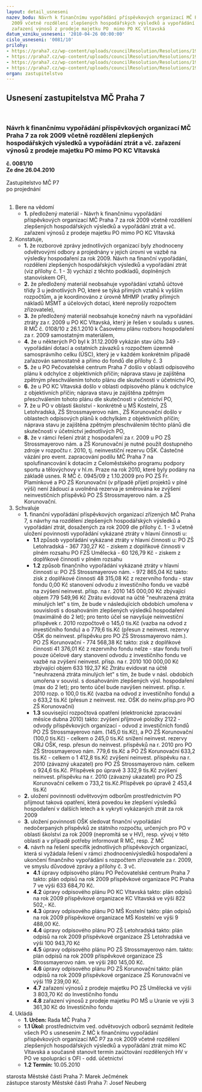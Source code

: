 ```yaml
---
layout: detail_usneseni
nazev_bodu: Návrh k finančnímu vypořádání příspěvkových organizací MČ Praha 7 za rok
  2009 včetně rozdělení zlepšených hospodářských výsledků a vypořádání ztrát a vč.
  zařazení výnosů z prodeje majetku PO  mimo PO KC Vltavská
datum_vzniku_usneseni: '2010-04-26 00:00:00'
cislo_usneseni: '0081/10'
prilohy:
- https://praha7.cz/wp-content/uploads/councilResolution/Resolutions/19671/2-10-(1)finvyp%c5%a1kol.xls
- https://praha7.cz/wp-content/uploads/councilResolution/Resolutions/19671/2-10-(2)fin_vypo%c5%99%c3%a1d%c3%a1n%c3%ad__po_pc_a_saz_2009__rada.xls
- https://praha7.cz/wp-content/uploads/councilResolution/Resolutions/19671/2-10-(3)fin.vyp_dotac%c3%ad.xls
- https://praha7.cz/wp-content/uploads/councilResolution/Resolutions/19671/2-10-usneseni0314_10r.doc
organ: zastupitelstvo
---
```

<div id="ucUsn_pList" class="usn">
	<span><h2>Usnesení zastupitelstva MČ Praha 7 </h2>
<br></span><div class="standBody">
<span><h3>Návrh k finančnímu vypořádání příspěvkových organizací MČ Praha 7 za rok 2009 včetně rozdělení zlepšených hospodářských výsledků a vypořádání ztrát a vč. zařazení výnosů z prodeje majetku PO  mimo PO KC Vltavská</h3></span><div class="center">
		<strong>č. 0081/10</strong><br>
	</div>
<div class="center">
		<strong>Ze dne 26.04.2010</strong><br><br>
	</div>Zastupitelstvo MČ P7<br> po projednání<br><br><ol>
<li>Bere na vědomí<ul><li>
<strong>1.</strong> předložený materiál - Návrh k finančnímu vypořádání příspěvkových organizací MČ Praha 7 za rok 2009 včetně rozdělení zlepšených hospodářských výsledků a vypořádání ztrát a vč. zařazení výnosů z prodeje majetku PO  mimo PO KC Vltavská</li></ul>
</li>
<li>Konstatuje,<ul>
<li>
<strong>1.</strong> že rozborové zprávy jednotlivých organizací byly zhodnoceny odvětvovými odbory a projednány v jejich úrovni ve vazbě na výsledky hospodaření za rok 2009. Návrh na finanční vypořádání, rozdělení zlepšených hospodářských výsledků a vypořádání ztrát (viz přílohy č. 1 - 3) vychází z těchto podkladů, doplněných stanoviskem OFI,</li>
<li>
<strong>2.</strong> že předložený materiál neobsahuje vypořádání vztahů účtové třídy 3 u jednotlivých PO,  které se týká přímých vztahů k vyšším rozpočtům, a je koordinováno z úrovně MHMP (vratky přímých nákladů MŠMT a účelových dotací, které neprošly rozpočtem zřizovatele),</li>
<li>
<strong>3.</strong> že předložený materiál neobsahuje konečný návrh na vypořádání ztráty za r. 2009 u PO KC Vltavská, který je řešen v souladu s usnes. R MČ č. 0108/10 z 26.1.2010 k Časovému plánu rozboru hospodaření za r. 2009 samostatným materiálem, </li>
<li>
<strong>4.</strong> že u některých PO byl k 31.12.2009 vykázán stav účtu 349 - vypořádání dotací a ostatních závazků s rozpočtem územně samosprávního celku (ÚSC), který je v každém konkrétním případě zařazován samostatně a přímo do fondů dle přílohy č. 3</li>
<li>
<strong>5.</strong> že u PO Pečovatelské centrum Praha 7 došlo v oblasti odpisového plánu k odchylce z objektivních příčin; náprava stavu je zajištěna zpětným přeschválením tohoto plánu dle skutečnosti v účetnictví PO,</li>
<li>
<strong>6.</strong> že u PO KC Vltavská došlo v oblasti odpisového plánu k odchylce z objektivních příčin; náprava stavu je zajištěna zpětným přeschválením tohoto plánu dle skutečnosti v účetnictví PO, </li>
<li>
<strong>7.</strong> že u PO v oblasti školství - konkrétně u MŠ Kostelní, ZŠ Letohradská, ZŠ Strossmayerovo nám., ZŠ Korunovační došlo v oblastech odpisových plánů k odchylkám z objektivních příčin; náprava stavu je zajištěna zpětným přeschválením těchto plánů dle skutečnosti v účetnictví jednotlivých PO,</li>
<li>
<strong>8.</strong> že v rámci řešení ztrát z hospodaření za r. 2009 u PO ZŠ Strossmayerovo nám. a ZŠ Korunovační je nutné použít dostupného zdroje v rozpočtu r. 2010, tj. neinvestiční rezervu OŠK. Částečné vázání pro event. zapracování podílu MČ Praha 7 na spolufinancování k dotacím z Celoměstského programu podpory sportu a tělovýchovy v hl.m. Praze na rok 2010, které byly podány na základě usnes. R MČ č. 0945/09 z 1.10.2009 pro PO ZŠ Fr. Plamínkové a PO ZŠ Korunovační (v případě přijetí projektů v plné výši)   není žádoucí a uvolněná rezerva je směrována ke zvýšení neinvestičních příspěvků PO ZŠ Strossmayerovo nám. a ZŠ Korunovační.</li>
</ul>
</li>
<li>Schvaluje<ul>
<li>
<strong>1.</strong> finanční vypořádání příspěvkových organizací zřízených MČ Praha 7, s návrhy na rozdělení zlepšených hospodářských výsledků a vypořádání ztrát, dosažených za rok 2009 dle přílohy č. 1 - 3  včetně uložení povinnosti vypořádání vykázané ztráty v hlavní činnosti u:<ul>
<li>
<strong>1.1</strong> způsob vypořádání vykázané ztráty v hlavní činnosti u:                                    PO ZŠ Letohradská - 367 730,27 Kč - ziskem z doplňkové činnosti v plném rozsahu                                                                                                 PO FZŠ Umělecká  -    60 126,79 Kč - ziskem z doplňkové činnosti v plném rozsahu</li>
<li>
<strong>1.2</strong> způsob finančního vypořádání vykázané ztráty v hlavní činnosti u:                           PO ZŠ Strossmayerovo nám.  -  972 865,04 Kč takto:                                           zisk z doplňkové činnosti                                                     48 315,08 Kč         z rezervního fondu - stav fondu                                                    0,00 Kč   stanovení odvodu z investičního fondu ve vazbě na zvýšení neinvest. přísp. na r. 2010                                                                            145 000,00 Kč zbývající objem                                                                   779 549,96 Kč Ztrátu evidovat na účtě "neuhrazená ztráta minulých let" s tím, že bude v následujících obdobích umořena v souvislosti s dosahováním zlepšených výsledků hospodaření (maximálně do 2 let); pro tento účel se navyšuje neinvestiční příspěvek r. 2010 rozpočtově o 145,0 tis.Kč (vazba na odvod z investičního fondu) a  o 779,6 tis.Kč (přesun z neinvest. rezervy OŠK do neinvest. příspěvku pro PO ZŠ Strossmayerovo nám.).                                          PO ZŠ Korunovační                 - 774 568,38 Kč takto:                                         zisk z doplňkové činnosti                                                      41 376,01 Kč     z rezervního fondu nelze - stav fondu tvoří pouze účelové dary            stanovení odvodu z investičního fondu ve vazbě na zvýšení neinvest. přísp. na r. 2010                                                                        100 000,00 Kč zbývající objem                                                              633 192,37 Kč     Ztrátu evidovat na účtě "neuhrazená ztráta minulých let" s tím, že bude v násl. obdobích umořena v souvisl. s dosahováním zlepšených výsl. hospodaření (max do 2 let); pro tento účel bude navýšen neinvest. přísp. r. 2010 rozp. o 100,0 tis.Kč (vazba na odvod z investičního fondu) a  o 633,2 tis.Kč (přesun z neinvest. rez. OŠK do neinv.přísp.pro PO ZŠ Korunovační) </li>
<li>
<strong>1.3</strong> související rozpočtová opatření (elektronické zpracování měsíce dubna 2010) takto:                                                                                                         zvýšení příjmové položky 2122 - odvody příspěvkových organizací - odvod z investičních fondů PO ZŠ Strossmayerovo nám. (145,0 tis.Kč), a PO ZŠ Korunovační (100,0 tis.Kč) - celkem o 245,0 tis.Kč                                       snížení neinvest. rezervy ORJ OŠK, resp. přesun do neinvest. příspěvků na r. 2010 pro PO ZŠ Strossmayerovo nám. 779,6 tis.Kč a PO ZŠ Korunovační 633,2 tis.Kč  - celkem o 1 412,8 tis.Kč                                                            zvýšení neinvest. příspěvku na r. 2010 (závazný ukazatel) pro PO ZŠ Strossmayerovo nám. celkem o 924,6 tis.Kč. Příspěvek po úpravě  3 332,9 tis.Kč                                                                                                                zvýšení neinvest. příspěvku na r. 2010 (závazný ukazatel) pro PO ZŠ Korunovační celkem o 733,2 tis.Kč.Příspěvek po úpravě  2 453,4 tis.Kč </li>
</ul>
</li>
<li>
<strong>2.</strong> uložení povinnosti odvětvovým odborům prostřednictvím PO přijmout taková opatření, která    povedou ke zlepšení výsledků hospodaření v dalších letech a k vykrytí vykázaných ztrát za rok 2009</li>
<li>
<strong>3.</strong> uložení povinnosti OŠK sledovat finanční vypořádání nedočerpaných příspěvků ze státního rozpočtu, určených pro PO v oblasti školství za rok 2009 (nepromítá se v HV), resp. vývoj v této oblasti a v případě potřeby informovat R MČ, resp. Z MČ</li>
<li>
<strong>4.</strong> návrh na řešení specifik jednotlivých příspěvkových organizací, která si vyžádala řešení v rámci zhodnocenívýsledků hospodaření a ukončení finančního vypořádání s rozpočtem zřizovatele za r. 2009, ve smyslu důvodové zprávy a přílohy č. 3 vč.<ul>
<li>
<strong>4.1</strong> úpravy odpisového plánu PO Pečovatelské centrum Praha 7 takto:                      plán odpisů na rok 2009 příspěvkové organizace PC Praha 7  ve výši  633 684,70 Kč. </li>
<li>
<strong>4.2</strong> úpravy odpisového plánu PO KC Vltavská takto:                                                   plán odpisů na rok 2009 příspěvkové organizace KC Vltavská  ve výši  822 502,- Kč.</li>
<li>
<strong>4.3</strong> úpravy odpisového plánu PO MŠ Kostelní takto:                                                     plán odpisů na rok 2009 příspěvkové organizace MŠ Kostelní ve výši  9 488,00 Kč.</li>
<li>
<strong>4.4</strong> úpravy odpisového plánu PO ZŠ Letohradská takto:                                                 plán odpisů na rok 2009 příspěvkové organizace ZŠ Letohradská ve výši  100 943,70 Kč</li>
<li>
<strong>4.5</strong> úpravy odpisového plánu PO ZŠ Strossmayerovo nám. takto:                                  plán odpisů na rok 2009 příspěvkové organizace ZŠ Strossmayerovo nám. ve výši  280 145,00 Kč.</li>
<li>
<strong>4.6</strong> úpravy odpisového plánu PO ZŠ Korunovační takto:                                             plán  odpisů  na rok 2009  příspěvkové organizace ZŠ Korunovační ve výši  119 239,00  Kč.</li>
<li>
<strong>4.7</strong> zařazení výnosů z prodeje majetku PO ZŠ Umělecká      ve výši   3 803,70 Kč do Investičního fondu</li>
<li>
<strong>4.8</strong> zařazení výnosů z prodeje majetku PO MŠ u Uranie       ve výši   3 361,30 Kč do Investičního fondu</li>
</ul>
</li>
</ul>
</li>
<li>Ukládá<ul>
<li>
<strong>1. Určen: </strong>Rada MČ Praha 7</li>
<li>
<strong>1.1 Úkol: </strong>prostřednictvím ved. odvětvových odborů seznámit ředitele všech PO s usnesením Z MČ k finančnímu vypořádání příspěvkových organizací MČ P7 za rok 2009 včetně rozdělení zlepšených hospodářských výsledků a vypořádání ztrát mimo KC Vltavská a současně stanovit termín zaúčtování rozdělených HV v PO ve spolupráci s OFI - odd. účetnictví</li>
<li>
<strong>1.2 Termín: </strong>10.05.2010</li>
</ul>
</li>
</ol>starosta Městské části Praha 7: Marek Ječmének<br>zástupce starosty Městské části Praha 7: Josef Neuberg
</div>
</div>